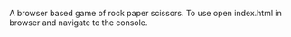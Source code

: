 A browser based game of rock paper scissors.  To use open index.html in browser and navigate to the console. 
